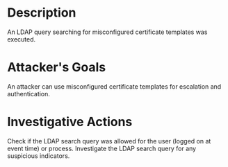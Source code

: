 # Description
An LDAP query searching for misconfigured certificate templates was executed.
# Attacker's Goals
An attacker can use misconfigured certificate templates for escalation and authentication.
# Investigative Actions
Check if the LDAP search query was allowed for the user (logged on at event time) or process.
Investigate the LDAP search query for any suspicious indicators.
